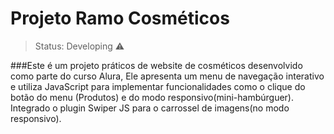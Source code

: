 <h1>Projeto Ramo Cosméticos</h1>

>Status: Developing ⚠️

###Este é um projeto práticos de website de cosméticos desenvolvido como parte do curso Alura, Ele apresenta um menu de navegação interativo 
e utiliza JavaScript para implementar funcionalidades como o clique do botão do menu (Produtos) e do modo responsivo(mini-hambúrguer).
Integrado o plugin Swiper JS para o carrossel de imagens(no modo responsivo). 
